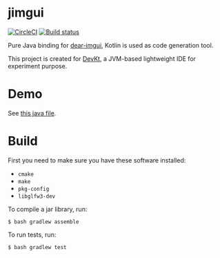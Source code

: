 # jimgui

[![CircleCI](https://circleci.com/gh/ice1000/jimgui.svg?style=svg)](https://circleci.com/gh/ice1000/jimgui)
[![Build status](https://ci.appveyor.com/api/projects/status/le5v5lne7au0lnn2?svg=true)](https://ci.appveyor.com/project/ice1000/jimgui)

Pure Java binding for [dear-imgui](https://github.com/ocornut/imgui), Kotlin is used as code generation tool.

This project is created for [DevKt](https://github.com/ice1000/dev-kt), a JVM-based lightweight IDE for experiment purpose.

# Demo

See [this java file](core/test/org/ice1000/jimgui/tests/Demo.java).

# Build

First you need to make sure you have these software installed:

+ `cmake`
+ `make`
+ `pkg-config`
+ `libglfw3-dev`

To compile a jar library, run:

```
$ bash gradlew assemble
```

To run tests, run:

```
$ bash gradlew test
```
